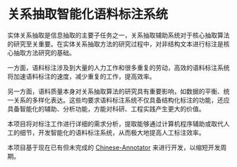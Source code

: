 # 关系抽取智能化语料标注系统

实体关系抽取是信息抽取的主要子任务之一，关系抽取辅助系统对于核心抽取算法的研究至关重要。在实体关系抽取方法的研究过程中，对非结构文本进行标注是核心抽取方法研究的基础。

一方面，语料标注涉及到大量的人力工作和很多重复的劳动，高效的语料标注系统将加速语料标注的速度，减少重复的工作，提高效率。

另一方面，语料质量本身对关系抽取算法的研究具有重要影响，如数据的平衡、统一关系的多样化表达。这些均要求语料标注系统不仅具备结构化标注的功能，还应具备智能化的辅助、分析功能，方能对科研、工程实践产生更大的价值。

本项目将对标注工作进行详细的需求分析，提取能够通过计算机程序辅助或取代人工的细节，开发智能化的语料标注系统，从而极大地提高人工标注效率。

本项目基于现在已有但未完成的 [Chinese-Annotator](https://github.com/crownpku/Chinese-Annotator) 来进行开发，以缩短开发周期。




